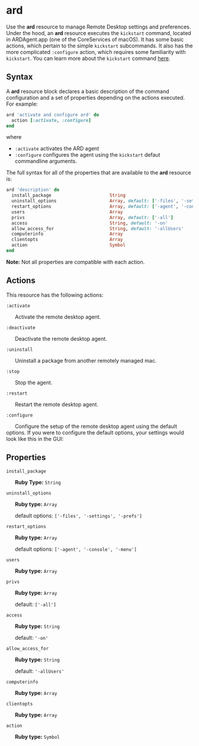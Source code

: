ard
===

Use the **ard** resource to manage Remote Desktop settings and preferences.
Under the hood, an **ard** resource executes the `kickstart` command, located
in ARDAgent.app (one of the CoreServices of macOS). It has some basic actions,
which pertain to the simple `kickstart` subcommands. It also has the more
complicated `:configure` action, which requires some familiarity with
`kickstart`. You can learn more about the `kickstart` command [here](https://support.apple.com/en-us/HT201710).

Syntax
------

A **ard** resource block declares a basic description of the command configuration
and a set of properties depending on the actions executed. For example:

```ruby
ard 'activate and configure ard' do
  action [:activate, :configure]
end
```

where

- `:activate` activates the ARD agent
- `:configure` configures the agent using the `kickstart` defaut commandline arguments.

The full syntax for all of the properties that are available to the **ard**
resource is:

```ruby
ard 'description' do
  install_package                      String
  uninstall_options                    Array, default: ['-files', '-settings', '-prefs']
  restart_options                      Array, default: ['-agent', '-console', '-menu']
  users                                Array
  privs                                Array, default: ['-all']
  access                               String, default: '-on'
  allow_access_for                     String, default: '-allUsers'
  computerinfo                         Array
  clientopts                           Array
  action                               Symbol
end
```

**Note:** Not all properties are compatible with each action.

Actions
-------

This resource has the following actions:

`:activate`

&nbsp;&nbsp;&nbsp;&nbsp;&nbsp;&nbsp;Activate the remote desktop agent.

`:deactivate`

&nbsp;&nbsp;&nbsp;&nbsp;&nbsp;&nbsp;Deactivate the remote desktop agent.

`:uninstall`

&nbsp;&nbsp;&nbsp;&nbsp;&nbsp;&nbsp;Uninstall a package from another remotely
managed mac.

`:stop`

&nbsp;&nbsp;&nbsp;&nbsp;&nbsp;&nbsp;Stop the agent.

`:restart`

&nbsp;&nbsp;&nbsp;&nbsp;&nbsp;&nbsp;Restart the remote desktop agent.

`:configure`

&nbsp;&nbsp;&nbsp;&nbsp;&nbsp;&nbsp;Configure the setup of the remote desktop
agent using the default options. If you were to configure the default options,
your settings would look like this in the GUI:

Properties
----------

`install_package`

&nbsp;&nbsp;&nbsp;&nbsp;&nbsp;&nbsp;**Ruby Type:** `String`

`uninstall_options`

&nbsp;&nbsp;&nbsp;&nbsp;&nbsp;&nbsp;**Ruby type:** `Array`

&nbsp;&nbsp;&nbsp;&nbsp;&nbsp;&nbsp;default options: `['-files', '-settings', '-prefs']`

`restart_options`

&nbsp;&nbsp;&nbsp;&nbsp;&nbsp;&nbsp;**Ruby type:** `Array`

&nbsp;&nbsp;&nbsp;&nbsp;&nbsp;&nbsp;default options: `['-agent', '-console', '-menu']`

`users`

&nbsp;&nbsp;&nbsp;&nbsp;&nbsp;&nbsp;**Ruby type:** `Array`

`privs`

&nbsp;&nbsp;&nbsp;&nbsp;&nbsp;&nbsp;**Ruby type:** `Array`

&nbsp;&nbsp;&nbsp;&nbsp;&nbsp;&nbsp;default: `['-all']`

`access`

&nbsp;&nbsp;&nbsp;&nbsp;&nbsp;&nbsp;**Ruby type:** `String`

&nbsp;&nbsp;&nbsp;&nbsp;&nbsp;&nbsp;default: `'-on'`

`allow_access_for`

&nbsp;&nbsp;&nbsp;&nbsp;&nbsp;&nbsp;**Ruby type:** `String`

&nbsp;&nbsp;&nbsp;&nbsp;&nbsp;&nbsp;default: `'-allUsers'`

`computerinfo`

&nbsp;&nbsp;&nbsp;&nbsp;&nbsp;&nbsp;**Ruby type:** `Array`

`clientopts`

&nbsp;&nbsp;&nbsp;&nbsp;&nbsp;&nbsp;**Ruby type:** `Array`

`action`

&nbsp;&nbsp;&nbsp;&nbsp;&nbsp;&nbsp;**Ruby type:** `Symbol`
